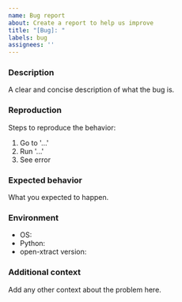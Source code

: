 ```yaml
---
name: Bug report
about: Create a report to help us improve
title: "[Bug]: "
labels: bug
assignees: ''
---
```


### Description
A clear and concise description of what the bug is.

### Reproduction
Steps to reproduce the behavior:
1. Go to '...'
2. Run '...'
3. See error

### Expected behavior
What you expected to happen.

### Environment
- OS: 
- Python: 
- open-xtract version: 

### Additional context
Add any other context about the problem here.

